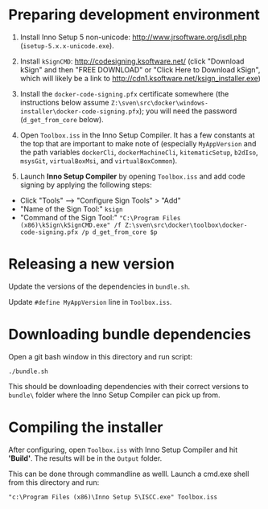 # Preparing development environment

1. Install Inno Setup 5 non-unicode: http://www.jrsoftware.org/isdl.php (`isetup-5.x.x-unicode.exe`).

2. Install `kSignCMD`: http://codesigning.ksoftware.net/ (click "Download kSign"
and then "FREE DOWNLOAD" or "Click Here to Download kSign", which will likely be
a link to http://cdn1.ksoftware.net/ksign_installer.exe)

3. Install the `docker-code-signing.pfx` certificate somewhere (the instructions
below assume `Z:\sven\src\docker\windows-installer\docker-code-signing.pfx`);
you will need the password (`d_get_from_core` below).

4. Open `Toolbox.iss` in the Inno Setup Compiler.  It has a few constants at
the top that are important to make note of (especially `MyAppVersion` and the
path variables `dockerCli`, `dockerMachineCli`, `kitematicSetup`, `b2dIso`, `msysGit`, `virtualBoxMsi`, and `virtualBoxCommon`).

5. Launch **Inno Setup Compiler** by opening `Toolbox.iss` and add code signing
by applying the following steps:

- Click "Tools" --> "Configure Sign Tools" > "Add"
- "Name of the Sign Tool:" `ksign`
- "Command of the Sign Tool:" `"C:\Program Files (x86)\kSign\kSignCMD.exe" /f Z:\sven\src\docker\toolbox\docker-code-signing.pfx /p d_get_from_core $p`

# Releasing a new version

Update the versions of the dependencies in `bundle.sh`.

Update `#define MyAppVersion` line in `Toolbox.iss`.

# Downloading bundle dependencies

Open a git bash window in this directory and run script:

    ./bundle.sh

This should be downloading dependencies with their correct versions to `bundle\`
folder where the Inno Setup Compiler can pick up from.

# Compiling the installer

After configuring, open `Toolbox.iss` with Inno Setup Compiler and hit
**'Build'**. The results will be in the `Output` folder.

This can be done through commandline as welll. Launch a cmd.exe shell from this
directory and run:

    "c:\Program Files (x86)\Inno Setup 5\ISCC.exe" Toolbox.iss
